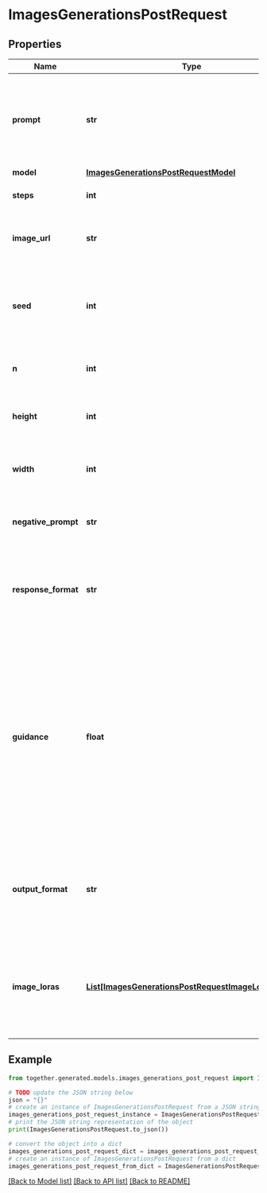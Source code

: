 # ImagesGenerationsPostRequest


## Properties

Name | Type | Description | Notes
------------ | ------------- | ------------- | -------------
**prompt** | **str** | A description of the desired images. Maximum length varies by model. |
**model** | [**ImagesGenerationsPostRequestModel**](ImagesGenerationsPostRequestModel.md) |  |
**steps** | **int** | Number of generation steps. | [optional] [default to 20]
**image_url** | **str** | URL of an image to use for image models that support it. | [optional]
**seed** | **int** | Seed used for generation. Can be used to reproduce image generations. | [optional]
**n** | **int** | Number of image results to generate. | [optional] [default to 1]
**height** | **int** | Height of the image to generate in number of pixels. | [optional] [default to 1024]
**width** | **int** | Width of the image to generate in number of pixels. | [optional] [default to 1024]
**negative_prompt** | **str** | The prompt or prompts not to guide the image generation. | [optional]
**response_format** | **str** | Format of the image response. Can be either a base64 string or a URL. | [optional]
**guidance** | **float** | Adjusts the alignment of the generated image with the input prompt. Higher values (e.g., 8-10) make the output more faithful to the prompt, while lower values (e.g., 1-5) encourage more creative freedom. | [optional] [default to 3.5]
**output_format** | **str** | The format of the image response. Can be either be &#x60;jpeg&#x60; or &#x60;png&#x60;. Defaults to &#x60;jpeg&#x60;. | [optional] [default to 'jpeg']
**image_loras** | [**List[ImagesGenerationsPostRequestImageLorasInner]**](ImagesGenerationsPostRequestImageLorasInner.md) | An array of objects that define LoRAs (Low-Rank Adaptations) to influence the generated image. | [optional]

## Example

```python
from together.generated.models.images_generations_post_request import ImagesGenerationsPostRequest

# TODO update the JSON string below
json = "{}"
# create an instance of ImagesGenerationsPostRequest from a JSON string
images_generations_post_request_instance = ImagesGenerationsPostRequest.from_json(json)
# print the JSON string representation of the object
print(ImagesGenerationsPostRequest.to_json())

# convert the object into a dict
images_generations_post_request_dict = images_generations_post_request_instance.to_dict()
# create an instance of ImagesGenerationsPostRequest from a dict
images_generations_post_request_from_dict = ImagesGenerationsPostRequest.from_dict(images_generations_post_request_dict)
```
[[Back to Model list]](../README.md#documentation-for-models) [[Back to API list]](../README.md#documentation-for-api-endpoints) [[Back to README]](../README.md)
